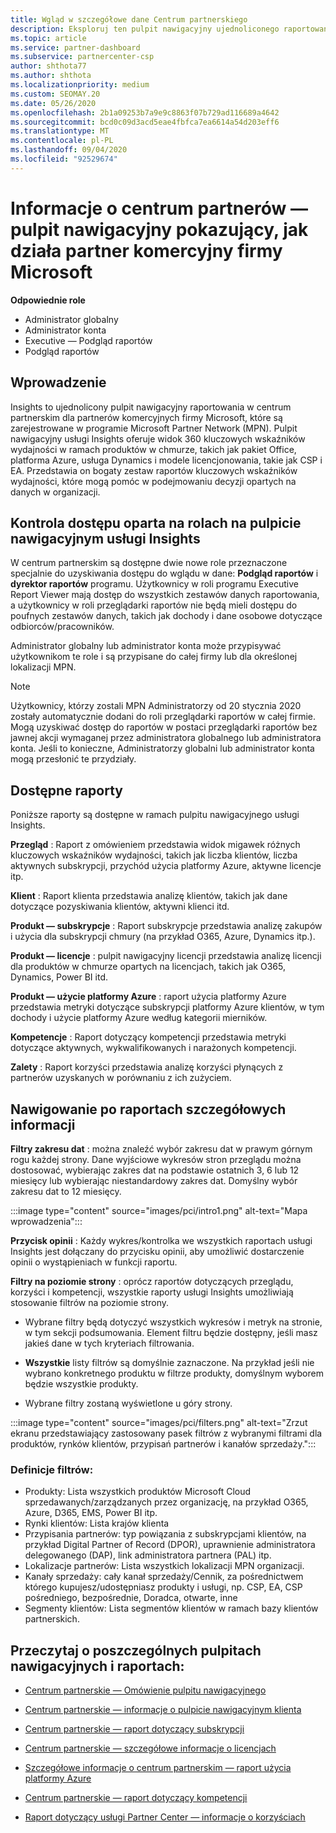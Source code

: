 ```yaml
---
title: Wgląd w szczegółowe dane Centrum partnerskiego
description: Eksploruj ten pulpit nawigacyjny ujednoliconego raportowania Centrum partnerskiego. Zobacz, jak wykonujesz kluczowe wskaźniki wydajności dla sprzedaży i wdrażania, opracowywania klientów i nie tylko.
ms.topic: article
ms.service: partner-dashboard
ms.subservice: partnercenter-csp
author: shthota77
ms.author: shthota
ms.localizationpriority: medium
ms.custom: SEOMAY.20
ms.date: 05/26/2020
ms.openlocfilehash: 2b1a09253b7a9e9c8863f07b729ad116689a4642
ms.sourcegitcommit: bcd0c09d3acd5eae4fbfca7ea6614a54d203eff6
ms.translationtype: MT
ms.contentlocale: pl-PL
ms.lasthandoff: 09/04/2020
ms.locfileid: "92529674"
---
```

# <a name="partner-center-insights---a-dashboard-that-shows-how-a-microsoft-commercial-partner-is-doing"></a>Informacje o centrum partnerów — pulpit nawigacyjny pokazujący, jak działa partner komercyjny firmy Microsoft

**Odpowiednie role**
- Administrator globalny
- Administrator konta
- Executive — Podgląd raportów
- Podgląd raportów

## <a name="introduction"></a>Wprowadzenie

Insights to ujednolicony pulpit nawigacyjny raportowania w centrum partnerskim dla partnerów komercyjnych firmy Microsoft, które są zarejestrowane w programie Microsoft Partner Network (MPN). Pulpit nawigacyjny usługi Insights oferuje widok 360 kluczowych wskaźników wydajności w ramach produktów w chmurze, takich jak pakiet Office, platforma Azure, usługa Dynamics i modele licencjonowania, takie jak CSP i EA. Przedstawia on bogaty zestaw raportów kluczowych wskaźników wydajności, które mogą pomóc w podejmowaniu decyzji opartych na danych w organizacji. 

## <a name="role-based-access-control-to-the-insights-dashboard"></a>Kontrola dostępu oparta na rolach na pulpicie nawigacyjnym usługi Insights

W centrum partnerskim są dostępne dwie nowe role przeznaczone specjalnie do uzyskiwania dostępu do wglądu w dane: **Podgląd raportów** i **dyrektor raportów** programu. Użytkownicy w roli programu Executive Report Viewer mają dostęp do wszystkich zestawów danych raportowania, a użytkownicy w roli przeglądarki raportów nie będą mieli dostępu do poufnych zestawów danych, takich jak dochody i dane osobowe dotyczące odbiorców/pracowników. 

Administrator globalny lub administrator konta może przypisywać użytkownikom te role i są przypisane do całej firmy lub dla określonej lokalizacji MPN.  

>[!Note] 
>Użytkownicy, którzy zostali MPN Administratorzy od 20 stycznia 2020 zostały automatycznie dodani do roli przeglądarki raportów w całej firmie. Mogą uzyskiwać dostęp do raportów w postaci przeglądarki raportów bez jawnej akcji wymaganej przez administratora globalnego lub administratora konta. Jeśli to konieczne, Administratorzy globalni lub administrator konta mogą przesłonić te przydziały. 

## <a name="reports-available"></a>Dostępne raporty

Poniższe raporty są dostępne w ramach pulpitu nawigacyjnego usługi Insights.

**Przegląd** : Raport z omówieniem przedstawia widok migawek różnych kluczowych wskaźników wydajności, takich jak liczba klientów, liczba aktywnych subskrypcji, przychód użycia platformy Azure, aktywne licencje itp.

**Klient** : Raport klienta przedstawia analizę klientów, takich jak dane dotyczące pozyskiwania klientów, aktywni klienci itd.

**Produkt — subskrypcje** : Raport subskrypcje przedstawia analizę zakupów i użycia dla subskrypcji chmury (na przykład O365, Azure, Dynamics itp.).

**Produkt — licencje** : pulpit nawigacyjny licencji przedstawia analizę licencji dla produktów w chmurze opartych na licencjach, takich jak O365, Dynamics, Power BI itd.

**Produkt — użycie platformy Azure** : raport użycia platformy Azure przedstawia metryki dotyczące subskrypcji platformy Azure klientów, w tym dochody i użycie platformy Azure według kategorii mierników.

**Kompetencje** : Raport dotyczący kompetencji przedstawia metryki dotyczące aktywnych, wykwalifikowanych i narażonych kompetencji.

**Zalety** : Raport korzyści przedstawia analizę korzyści płynących z partnerów uzyskanych w porównaniu z ich zużyciem.

## <a name="navigating-the-insights-reports"></a>Nawigowanie po raportach szczegółowych informacji

**Filtry zakresu dat** : można znaleźć wybór zakresu dat w prawym górnym rogu każdej strony. Dane wyjściowe wykresów stron przeglądu można dostosować, wybierając zakres dat na podstawie ostatnich 3, 6 lub 12 miesięcy lub wybierając niestandardowy zakres dat. Domyślny wybór zakresu dat to 12 miesięcy. 

:::image type="content" source="images/pci/intro1.png" alt-text="Mapa wprowadzenia":::

**Przycisk opinii** : Każdy wykres/kontrolka we wszystkich raportach usługi Insights jest dołączany do przycisku opinii, aby umożliwić dostarczenie opinii o wystąpieniach w funkcji raportu. 

 
**Filtry na poziomie strony** : oprócz raportów dotyczących przeglądu, korzyści i kompetencji, wszystkie raporty usługi Insights umożliwiają stosowanie filtrów na poziomie strony. 

- Wybrane filtry będą dotyczyć wszystkich wykresów i metryk na stronie, w tym sekcji podsumowania. Element filtru będzie dostępny, jeśli masz jakieś dane w tych kryteriach filtrowania. 

- **Wszystkie** listy filtrów są domyślnie zaznaczone. Na przykład jeśli nie wybrano konkretnego produktu w filtrze produkty, domyślnym wyborem będzie wszystkie produkty.

- Wybrane filtry zostaną wyświetlone u góry strony. 

:::image type="content" source="images/pci/filters.png" alt-text="Zrzut ekranu przedstawiający zastosowany pasek filtrów z wybranymi filtrami dla produktów, rynków klientów, przypisań partnerów i kanałów sprzedaży.":::

### <a name="filters-definitions"></a>Definicje filtrów:

- Produkty: Lista wszystkich produktów Microsoft Cloud sprzedawanych/zarządzanych przez organizację, na przykład O365, Azure, D365, EMS, Power BI itp.
- Rynki klientów: Lista krajów klienta
- Przypisania partnerów: typ powiązania z subskrypcjami klientów, na przykład Digital Partner of Record (DPOR), uprawnienie administratora delegowanego (DAP), link administratora partnera (PAL) itp. 
- Lokalizacje partnerów: Lista wszystkich lokalizacji MPN organizacji.
- Kanały sprzedaży: cały kanał sprzedaży/Cennik, za pośrednictwem którego kupujesz/udostępniasz produkty i usługi, np. CSP, EA, CSP pośredniego, bezpośrednie, Doradca, otwarte, inne
- Segmenty klientów: Lista segmentów klientów w ramach bazy klientów partnerskich.

## <a name="read-about-each-of-the-dashboards-and-reports"></a>Przeczytaj o poszczególnych pulpitach nawigacyjnych i raportach:

- [Centrum partnerskie — Omówienie pulpitu nawigacyjnego](pci-overview-report.md)

- [Centrum partnerskie — informacje o pulpicie nawigacyjnym klienta](pci-customer-report.md)

- [Centrum partnerskie — raport dotyczący subskrypcji](pci-product-subscriptions-report.md)

- [Centrum partnerskie — szczegółowe informacje o licencjach](pci-product-licenses-report.md)

- [Szczegółowe informacje o centrum partnerskim — raport użycia platformy Azure](pci-azure-usage-report.md)

- [Centrum partnerskie — raport dotyczący kompetencji](pci-competencies-report.md)

- [Raport dotyczący usługi Partner Center — informacje o korzyściach](pci-benefits-report.md)
